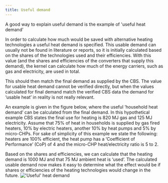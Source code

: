 ```yaml
---
title: Useful demand
---
```


A good way to explain useful demand is the example of 'useful heat demand'

In order to calculate how much would be saved with alternative heating technologies a useful heat demand is specified. This usable demand can usually not be found in literature or reports, so it is initially calculated based on the shares of the technologies used and their efficiencies. With this value (and the shares and efficiencies of the converters that supply this demand), the kernel can calculate how much of the energy carriers, such as gas and electricity, are used in total.

This should then match the final demand as supplied by the CBS. The value for usable heat demand cannot be verified directly, but when the values calculated for final demand match the verified CBS data the demand for ‘usable heat’ in reality is not really relevant.

An example is given in the figure below, where the useful ‘household heat demand’ can be calculated from the final demand. In this hypothetical example CBS states the final use for heating is 820 MJ gas and 125 MJ electricity. Assume that 75% of heat in households is supplied by gas fired heaters, 10% by electric heaters, another 10% by heat pumps and 5% by micro-CHPs. For sake of simplicity of this example we state the following: heaters are 100% efficient, the heat pump has a ‘Coefficient of Performance’ (CoP) of 4 and the micro-CHP heat/electricity ratio is 5 to 2.

Based on the shares and efficiencies, we can calculate that the heating demand is 1000 MJ and that 75 MJ ambient heat is ‘used’. The calculated usable demand now makes it easy to determine what the effect would be if shares or efficiencies of the heating technologies would change in the future. !['Useful' heat demand](/img/docs/Useful_demand.png)
